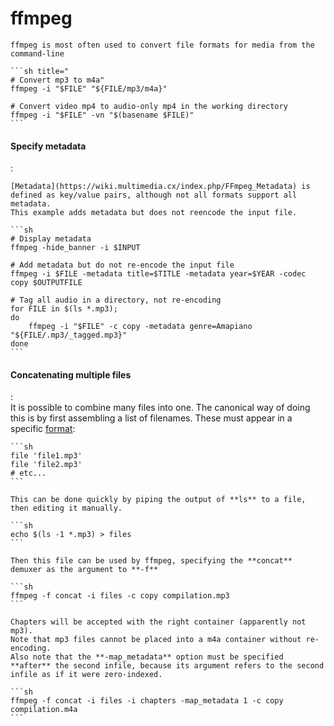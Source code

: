 # ffmpeg

    ffmpeg is most often used to convert file formats for media from the command-line

    ```sh title="
    # Convert mp3 to m4a"
    ffmpeg -i "$FILE" "${FILE/mp3/m4a}"

    # Convert video mp4 to audio-only mp4 in the working directory
    ffmpeg -i "$FILE" -vn "$(basename $FILE)"
    ```

#### Specify metadata
:   

    [Metadata](https://wiki.multimedia.cx/index.php/FFmpeg_Metadata) is defined as key/value pairs, although not all formats support all metadata.
    This example adds metadata but does not reencode the input file.

    ```sh
    # Display metadata
    ffmpeg -hide_banner -i $INPUT

    # Add metadata but do not re-encode the input file
    ffmpeg -i $FILE -metadata title=$TITLE -metadata year=$YEAR -codec copy $OUTPUTFILE

    # Tag all audio in a directory, not re-encoding
    for FILE in $(ls *.mp3);
    do
        ffmpeg -i "$FILE" -c copy -metadata genre=Amapiano "${FILE/.mp3/_tagged.mp3}"
    done
    ```

#### Concatenating multiple files
:   
    It is possible to combine many files into one.
    The canonical way of doing this is by first assembling a list of filenames.
    These must appear in a specific [format](https://trac.ffmpeg.org/wiki/Concatenate):

    ```sh
    file 'file1.mp3'
    file 'file2.mp3'
    # etc...
    ```

    This can be done quickly by piping the output of **ls** to a file, then editing it manually.

    ```sh
    echo $(ls -1 *.mp3) > files
    ```

    Then this file can be used by ffmpeg, specifying the **concat** demuxer as the argument to **-f**

    ```sh
    ffmpeg -f concat -i files -c copy compilation.mp3
    ```

    Chapters will be accepted with the right container (apparently not mp3).
    Note that mp3 files cannot be placed into a m4a container without re-encoding.
    Also note that the **-map_metadata** option must be specified **after** the second infile, because its argument refers to the second infile as if it were zero-indexed.

    ```sh
    ffmpeg -f concat -i files -i chapters -map_metadata 1 -c copy compilation.m4a
    ```
